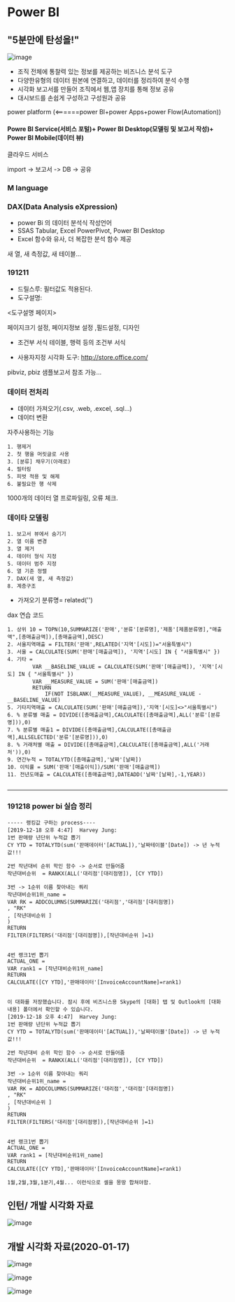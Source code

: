 # Power BI

<h2>"5분만에 탄성을!"</h2>


![image](https://user-images.githubusercontent.com/47058441/70487720-a72c3700-1b39-11ea-840e-f3dd70148607.png)


* 조직 전체에 통찰력 있는 정보를 제공하는 비즈니스 분석 도구
* 다양한유형의 데이터 원본에 연결하고, 데이터를 정리하여 분석 수행
* 시각화 보고서를 만들어 조직에서 웹,앱 장치를 통해 정보 공유
* 대시보드를 손쉽게 구성하고 구성원과 공유

power platform (<======power BI+power Apps+power Flow(Automation))

#### Powre BI Service(서비스 포털)+ Power BI Desktop(모델링 및 보고서 작성)+ Power BI Mobile(데이터 뷰)

클라우드 서비스

import  ->  보고서 -> DB -> 공유


### M language


### DAX(Data Analysis eXpression)

* power Bi 의 데이터 분석식 작성언어
* SSAS Tabular, Excel PowerPivot, Power BI Desktop
* Excel 함수와 유사, 더 복잡한 분석 함수 제공

새 열, 새 측정값, 새 테이블...

### 191211

* 드릴스루: 필터값도 적용된다. 
* 도구설명: 

<도구설명 페이지>

페이지크기 설정, 페이지정보 설정 ,필드설정, 디자인

* 조건부 서식
테이블, 행력 등의 조건부 서식


* 사용자지정 시각화 도구: 
http://store.office.com/

pibviz, pbiz 샘플보고서 참조 가능...


### 데이터 전처리

* 데이터 가져오기(.csv, .web, .excel, .sql...)
* 데이터 변환

자주사용하는 기능
```
1. 행제거
2. 첫 행을 머릿글로 사용
3. [분류] 채우기(아래로)
4. 필터링
5. 피벗 적용 및 해제
6. 불필요한 행 삭제
```

1000개의 데이터 열 프로파일링, 오류 체크.

### 데이타 모델링
```
1. 보고서 뷰에서 숨기기
2. 열 이름 변경
3. 열 제거
4. 데이터 형식 지정
5. 데이터 범주 지정
6. 열 기준 정렬
7. DAX(새 열, 새 측정값)
8. 계층구조
```

* 가져오기 분류명= related('')

dax 연습 코드
```
1. 상위 10 = TOPN(10,SUMMARIZE('판매','분류'[분류명],'제품'[제품분류명],"매출액",[총매출금액]),[총매출금액],DESC)
2. 서울지역매출 = FILTER('판매',RELATED('지역'[시도])="서울특별시")
3. 서울 = CALCULATE(SUM('판매'[매출금액]), '지역'[시도] IN { "서울특별시" })
4. 기타 = 
        VAR __BASELINE_VALUE = CALCULATE(SUM('판매'[매출금액]), '지역'[시도] IN { "서울특별시" })
        VAR __MEASURE_VALUE = SUM('판매'[매출금액])
        RETURN
	        IF(NOT ISBLANK(__MEASURE_VALUE), __MEASURE_VALUE - __BASELINE_VALUE)
5. 기타지역매출 = CALCULATE(SUM('판매'[매출금액]),'지역'[시도]<>"서울특별시")
6. % 분류별 매출 = DIVIDE([총매출금액],CALCULATE([총매출금액],ALL('분류'[분류명])),0)
7. % 분류별 매출1 = DIVIDE([총매출금액],CALCULATE([총매출금액],ALLSELECTED('분류'[분류명])),0)
8. % 거래처별 매출 = DIVIDE([총매출금액],CALCULATE([총매출금액],ALL('거래처')),0)
9. 연간누적 = TOTALYTD([총매출금액],'날짜'[날짜])
10. 이익률 = SUM('판매'[매출이익])/SUM('판매'[매출금액])
11. 전년도매출 = CALCULATE([총매출금액],DATEADD('날짜'[날짜],-1,YEAR))


```


----------------------------------------------------------------------------------------------------
### 191218 power bi 실습 정리

```
----- 랭킹값 구하는 process----
[‎2019-‎12-‎18 오후 4:47]  Harvey Jung:  
1번 판매량 년단위 누적값 뽑기
CY YTD = TOTALYTD(sum('판매데이터'[ACTUAL]),'날짜테이블'[Date]) -> 년 누적값!!!

2번 작년대비 순위 학인 함수 -> 순서로 만들어줌 
작년대비순위  = RANKX(ALL('대리점'[대리점명]), [CY YTD])

3번 -> 1순위 이름 찾아내는 쿼리 
작년대비순위1위_name = 
VAR RK = ADDCOLUMNS(SUMMARIZE('대리점','대리점'[대리점명])
, "RK"
, [작년대비순위 ]
)
RETURN
FILTER(FILTERS('대리점'[대리점명]),[작년대비순위 ]=1)


4번 랭크1번 뽑기
ACTUAL_ONE = 
VAR rank1 = [작년대비순위1위_name]
RETURN
CALCULATE([CY YTD],'판매데이터'[InvoiceAccountName]=rank1)
 
 
이 대화를 저장했습니다. 잠시 후에 비즈니스용 Skype의 [대화] 탭 및 Outlook의 [대화 내용] 폴더에서 확인할 수 있습니다. 
[‎2019-‎12-‎18 오후 4:47]  Harvey Jung:  
1번 판매량 년단위 누적값 뽑기
CY YTD = TOTALYTD(sum('판매데이터'[ACTUAL]),'날짜테이블'[Date]) -> 년 누적값!!!

2번 작년대비 순위 학인 함수 -> 순서로 만들어줌 
작년대비순위  = RANKX(ALL('대리점'[대리점명]), [CY YTD])

3번 -> 1순위 이름 찾아내는 쿼리 
작년대비순위1위_name = 
VAR RK = ADDCOLUMNS(SUMMARIZE('대리점','대리점'[대리점명])
, "RK"
, [작년대비순위 ]
)
RETURN
FILTER(FILTERS('대리점'[대리점명]),[작년대비순위 ]=1)


4번 랭크1번 뽑기
ACTUAL_ONE = 
VAR rank1 = [작년대비순위1위_name]
RETURN
CALCULATE([CY YTD],'판매데이터'[InvoiceAccountName]=rank1)

1월,2월,3월,1분기,4월... 이런식으로 셀을 몽땅 합쳐야함. 

```


## 인턴/ 개발 시각화 자료

![image](https://user-images.githubusercontent.com/47058441/72401000-3a3a3b80-378e-11ea-82f0-c68847c8415b.png)


## 개발 시각화 자료(2020-01-17)
![image](https://user-images.githubusercontent.com/47058441/72578021-26badc00-3918-11ea-9d90-a5466b51e99f.png)

![image](https://user-images.githubusercontent.com/47058441/72578050-3a664280-3918-11ea-9557-5028b1d0a4ae.png)

![image](https://user-images.githubusercontent.com/47058441/72578082-4eaa3f80-3918-11ea-92cf-ad0baf6fa9fe.png)





